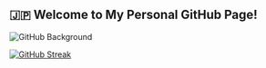 

## **🇯🇵 Welcome to My Personal GitHub Page!**


![GitHub Background](https://tensorpix-vidinsta_instagram-post_65c47c3f59f11-1.com)

[![GitHub Streak](https://github-readme-streak-stats.herokuapp.com/?user=BnbN62&background=000000&border=00AAFF&stroke=00AAFF&ring=00AAFF&fire=00AAFF&currStreakNum=FFFFFF&sideNums=FFFFFF&currStreakLabel=FFFFFF&sideLabels=FFFFFF&dates=FFFFFF)](https://git.io/streak-stats)












